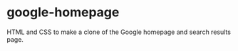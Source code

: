 google-homepage
==============
HTML and CSS to make a clone of the Google homepage and search results page.

